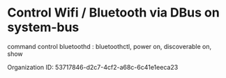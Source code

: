 # Control Wifi / Bluetooth via DBus on system-bus
command control bluetoothd : 
  bluetoothctl, 
  power on,
  discoverable on,
  show

Organization ID: 53717846-d2c7-4cf2-a68c-6c41e1eeca23

